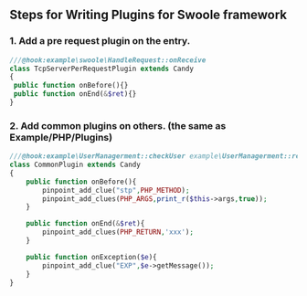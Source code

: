 ## Steps for Writing Plugins for Swoole framework

### 1. Add a pre request plugin on the entry.

```  php 
///@hook:example\swoole\HandleRequest::onReceive
class TcpServerPerRequestPlugin extends Candy
{
 public function onBefore(){}
 public function onEnd(&$ret){}
}
```

### 2. Add common plugins on others. (the same as Example/PHP/Plugins)

``` php
///@hook:example\UserManagerment::checkUser example\UserManagerment::register example\UserManagerment::cacheUser
class CommonPlugin extends Candy
{
    public function onBefore(){
        pinpoint_add_clue("stp",PHP_METHOD);
        pinpoint_add_clues(PHP_ARGS,print_r($this->args,true));
    }

    public function onEnd(&$ret){
        pinpoint_add_clues(PHP_RETURN,'xxx');
    }

    public function onException($e){
        pinpoint_add_clue("EXP",$e->getMessage());
    }
}
```